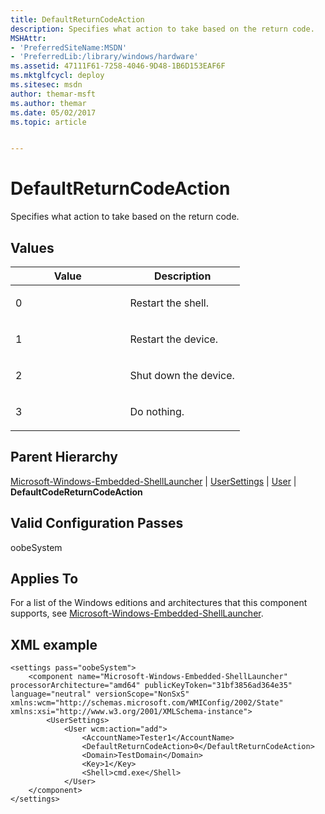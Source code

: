 ```yaml
---
title: DefaultReturnCodeAction
description: Specifies what action to take based on the return code.
MSHAttr:
- 'PreferredSiteName:MSDN'
- 'PreferredLib:/library/windows/hardware'
ms.assetid: 47111F61-7258-4046-9D48-1B6D153EAF6F
ms.mktglfcycl: deploy
ms.sitesec: msdn
author: themar-msft
ms.author: themar
ms.date: 05/02/2017
ms.topic: article


---
```


# DefaultReturnCodeAction


Specifies what action to take based on the return code.

## Values


<table>
<colgroup>
<col width="50%" />
<col width="50%" />
</colgroup>
<thead>
<tr class="header">
<th>Value</th>
<th>Description</th>
</tr>
</thead>
<tbody>
<tr class="odd">
<td><p>0</p></td>
<td><p>Restart the shell.</p></td>
</tr>
<tr class="even">
<td><p>1</p></td>
<td><p>Restart the device.</p></td>
</tr>
<tr class="odd">
<td><p>2</p></td>
<td><p>Shut down the device.</p></td>
</tr>
<tr class="even">
<td><p>3</p></td>
<td><p>Do nothing.</p></td>
</tr>
</tbody>
</table>

 

## Parent Hierarchy


[Microsoft-Windows-Embedded-ShellLauncher](microsoft-windows-embedded-shelllauncher.md) | [UserSettings](microsoft-windows-embedded-shelllauncher-usersettings.md) | [User](microsoft-windows-embedded-shelllauncher-usersettings-user.md) | **DefaultCodeReturnCodeAction**

## Valid Configuration Passes


oobeSystem

## Applies To


For a list of the Windows editions and architectures that this component supports, see [Microsoft-Windows-Embedded-ShellLauncher](microsoft-windows-embedded-shelllauncher.md).

## XML example


```
<settings pass="oobeSystem">
    <component name="Microsoft-Windows-Embedded-ShellLauncher" processorArchitecture="amd64" publicKeyToken="31bf3856ad364e35" language="neutral" versionScope="NonSxS" xmlns:wcm="http://schemas.microsoft.com/WMIConfig/2002/State" xmlns:xsi="http://www.w3.org/2001/XMLSchema-instance">
        <UserSettings>
            <User wcm:action="add">
                <AccountName>Tester1</AccountName>
                <DefaultReturnCodeAction>0</DefaultReturnCodeAction>
                <Domain>TestDomain</Domain>
                <Key>1</Key>
                <Shell>cmd.exe</Shell>
            </User>
    </component>
</settings>
```

 

 






